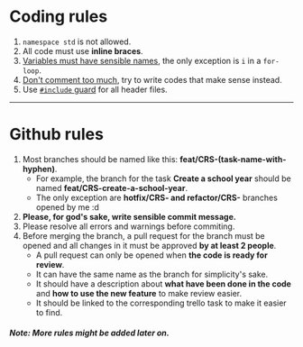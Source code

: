 # Coding rules

1. `namespace std` is not allowed.
2. All code must use **inline braces**.
3. [Variables must have sensible names](https://www.youtube.com/watch?v=-J3wNP6u5YU), the only exception is `i` in a `for-loop`.
4. [Don't comment too much](https://www.youtube.com/watch?v=Bf7vDBBOBUA), try to write codes that make sense instead.
5. Use [`#include` guard](https://en.wikipedia.org/wiki/Include_guard) for all header files.

---

# Github rules

1. Most branches should be named like this: **feat/CRS-(task-name-with-hyphen)**.
    - For example, the branch for the task **Create a school year** should be named **feat/CRS-create-a-school-year**.
    - The only exception are **hotfix/CRS- and refactor/CRS-** branches opened by me :d
2. **Please, for god's sake, write sensible commit message.**
3. Please resolve all errors and warnings before commiting.
4. Before merging the branch, a pull request for the branch must be opened and all changes in it must be approved **by at least 2 people**.
    - A pull request can only be opened when **the code is ready for review**.
    - It can have the same name as the branch for simplicity's sake.
    - It should have a description about **what have been done in the code** and **how to use the new feature** to make review easier.
    - It should be linked to the corresponding trello task to make it easier to find.

##### Note: More rules might be added later on.
